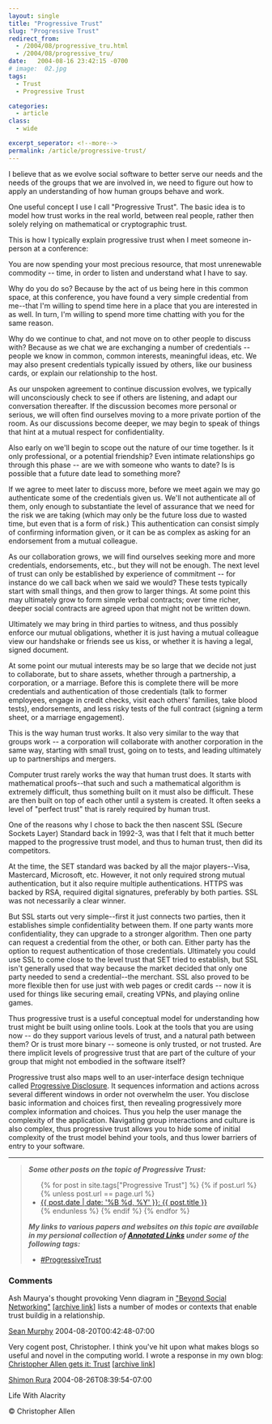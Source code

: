 ```yaml
---
layout: single
title: "Progressive Trust"
slug: "Progressive Trust"
redirect_from:
  - /2004/08/progressive_tru.html
  - /2004/08/progressive_tru/
date:   2004-08-16 23:42:15 -0700
# image:  02.jpg
tags: 
  - Trust
  - Progressive Trust

categories:
  - article
class:
  - wide

excerpt_seperator: <!--more-->
permalink: /article/progressive-trust/
---
```


I believe that as we evolve social software to better serve our needs and the needs of the groups that we are involved in, we need to figure out how to apply an understanding of how human groups behave and work.

One useful concept I use I call "Progressive Trust". The basic idea is to model how trust works in the real world, between real people, rather then solely relying on mathematical or cryptographic trust.

This is how I typically explain progressive trust when I meet someone in-person at a conference:

You are now spending your most precious resource, that most unrenewable commodity -- time, in order to listen and understand what I have to say.

Why do you do so? Because by the act of us being here in this common space, at this conference, you have found a very simple credential from me--that I'm willing to spend time here in a place that you are interested in as well. In turn, I'm willing to spend more time chatting with you for the same reason.

Why do we continue to chat, and not move on to other people to discuss with? Because as we chat we are exchanging a number of credentials -- people we know in common, common interests, meaningful ideas, etc. We may also present credentials typically issued by others, like our business cards, or explain our relationship to the host.

As our unspoken agreement to continue discussion evolves, we typically will unconsciously check to see if others are listening, and adapt our conversation thereafter. If the discussion becomes more personal or serious, we will often find ourselves moving to a more private portion of the room. As our discussions become deeper, we may begin to speak of things that hint at a mutual respect for confidentiality.

Also early on we'll begin to scope out the nature of our time together. Is it only professional, or a potential friendship? Even intimate relationships go through this phase -- are we with someone who wants to date? Is is possible that a future date lead to something more?

If we agree to meet later to discuss more, before we meet again we may go authenticate some of the credentials given us. We'll not authenticate all of them, only enough to substantiate the level of assurance that we need for the risk we are taking (which may only be the future loss due to wasted time, but even that is a form of risk.) This authentication can consist simply of confirming information given, or it can be as complex as asking for an endorsement from a mutual colleague.

As our collaboration grows, we will find ourselves seeking more and more credentials, endorsements, etc., but they will not be enough. The next level of trust can only be established by experience of commitment -- for instance do we call back when we said we would? These tests typically start with small things, and then grow to larger things. At some point this may ultimately grow to form simple verbal contracts; over time richer, deeper social contracts are agreed upon that might not be written down.

Ultimately we may bring in third parties to witness, and thus possibly enforce our mutual obligations, whether it is just having a mutual colleague view our handshake or friends see us kiss, or whether it is having a legal, signed document.

At some point our mutual interests may be so large that we decide not just to collaborate, but to share assets, whether through a partnership, a corporation, or a marriage. Before this is complete there will be more credentials and authentication of those credentials (talk to former employees, engage in credit checks, visit each others' families, take blood tests), endorsements, and less risky tests of the full contract (signing a term sheet, or a marriage engagement).

This is the way human trust works. It also very similar to the way that groups work -- a corporation will collaborate with another corporation in the same way, starting with small trust, going on to tests, and leading ultimately up to partnerships and mergers.

Computer trust rarely works the way that human trust does. It starts with mathematical proofs--that such and such a mathematical algorithm is extremely difficult, thus something built on it must also be difficult. These are then built on top of each other until a system is created. It often seeks a level of "perfect trust" that is rarely required by human trust.

One of the reasons why I chose to back the then nascent SSL (Secure Sockets Layer) Standard back in 1992-3, was that I felt that it much better mapped to the progressive trust model, and thus to human trust, then did its competitors.

At the time, the SET standard was backed by all the major players--Visa, Mastercard, Microsoft, etc. However, it not only required strong mutual authentication, but it also require multiple authentications. HTTPS was backed by RSA, required digital signatures, preferably by both parties. SSL was not necessarily a clear winner.

But SSL starts out very simple--first it just connects two parties, then it establishes simple confidentiality between them. If one party wants more confidentiality, they can upgrade to a stronger algorithm. Then one party can request a credential from the other, or both can. Either party has the option to request authentication of those credentials. Ultimately you could use SSL to come close to the level trust that SET tried to establish, but SSL isn't generally used that way because the market decided that only one party needed to send a credential--the merchant. SSL also proved to be more flexible then for use just with web pages or credit cards -- now it is used for things like securing email, creating VPNs, and playing online games.

Thus progressive trust is a useful conceptual model for understanding how trust might be built using online tools. Look at the tools that you are using now -- do they support various levels of trust, and a natural path between them? Or is trust more binary -- someone is only trusted, or not trusted. Are there implicit levels of progressive trust that are part of the culture of your group that might not embodied in the software itself?

Progressive trust also maps well to an user-interface design technique called [Progressive Disclosure](http://c2.com/cgi/wiki?ProgressiveDisclosure). It sequences information and actions across several different windows in order not overwhelm the user. You disclose basic information and choices first, then revealing progressively more complex information and choices. Thus you help the user manage the complexity of the application. Navigating group interactions and culture is also complex, thus progressive trust allows you to hide some of initial complexity of the trust model behind your tools, and thus lower barriers of entry to your software.

* * *

> _**Some other posts on the topic of Progressive Trust:**_
>
> <ul>
> {% for post in site.tags["Progressive Trust"] %}
>  {% if post.url %}
>    {% unless post.url == page.url %}
> <li><a href="{{ post.url }}">{{ post.date | date: '%B %d, %Y' }}: {{ post.title }}</a></li>
>    {% endunless %}
>  {% endif %}
>{% endfor %}
> </ul>
>
>
> _**My links to various papers and websites on this topic are available in my persional collection of [Annotated Links]([http://gists.github.com/ChristopherA]([https://gist.github.com/search?q=user%3AChristopherA+%23links](https://gist.github.com/search?q=user%3AChristopherA+%23lists+%23links&ref=searchresults))) under some of the following tags:**_
> 
> * [#ProgressiveTrust](https://gist.github.com/search?q=user%3AChristopherA+%23progressivetrust)

### Comments

Ash Maurya's thought provoking Venn diagram in ["Beyond Social Networking"](http://www.wiredjournal.com/archives/000008.html) [[archive link](https://web.archive.org/web/20041207024259/http://www.wiredjournal.com:80/archives/000008.html)] lists a number of modes or contexts that enable trust buildig in a relationship.

[Sean Murphy](http://www.skmurphy.com/) 2004-08-20T00:42:48-07:00

Very cogent post, Christopher. I think you've hit upon what makes blogs so useful and novel in the computing world. I wrote a response in my own blog: [Christopher Allen gets it: Trust](http://frassle.rura.org/christopherAllenGets]) [[archive link](https://web.archive.org/web/20050103125927/http://frassle.rura.org/christopherAllenGets)]

[Shimon Rura](http://frassle.rura.org/Directory/index?feed=1) 2004-08-26T08:39:54-07:00

<!-- [Progressive Trust](/tags/progressive-trust) [ProgressiveTrust](/tags/progressivetrust] [Business](/tags/business/) [Security](/tags/security/) [Social Software](/tags/social-software/) [User Interface](/tags/user-interface/) [Web/Tech](/tags/web/tech/) [progressive trust](/tags/progressive-trust/) [groups](/tags/groups/) [social software](/tags/social-software/) [collaboration](/tags/collaboration/) [behavior](/tags/behavior/) [confidentiality](/tags/confidentiality/) [credentials](/tags/credentials/) [authentications](/tags/authentications/) [SET](/tags/set/) [HTTPS](/tags/https/) [SSL](/tags/ssl/) [progressive disclosure](/tags/progressive-disclosure/)-->

Life With Alacrity

© Christopher Allen
